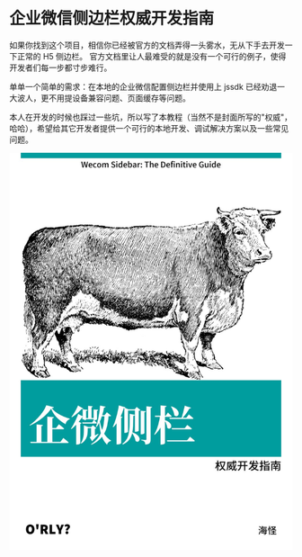 # 企业微信侧边栏权威开发指南

如果你找到这个项目，相信你已经被官方的文档弄得一头雾水，无从下手去开发一下正常的 H5 侧边栏。
官方文档里让人最难受的就是没有一个可行的例子，使得开发者们每一步都寸步难行。

单单一个简单的需求：在本地的企业微信配置侧边栏并使用上 jssdk 已经劝退一大波人，更不用提设备兼容问题、页面缓存等问题。

本人在开发的时候也踩过一些坑，所以写了本教程（当然不是封面所写的"权威"，哈哈），希望给其它开发者提供一个可行的本地开发、调试解决方案以及一些常见问题。

![](../images/preface.jpeg)
